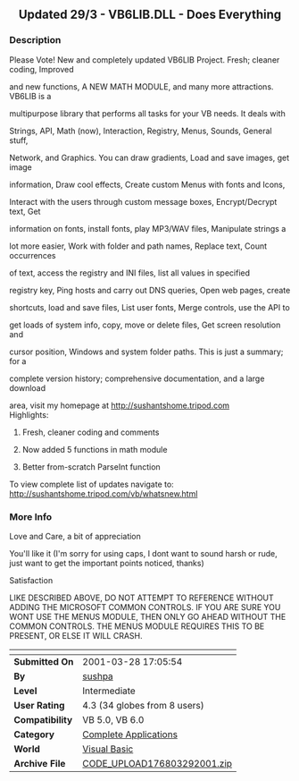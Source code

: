﻿<div align="center">

## Updated 29/3 \- VB6LIB\.DLL \- Does Everything


</div>

### Description

Please Vote! New and completely updated VB6LIB Project. Fresh; cleaner coding, Improved

and new functions, A NEW MATH MODULE, and many more attractions. VB6LIB is a

multipurpose library that performs all tasks for your VB needs. It deals with

Strings, API, Math (now), Interaction, Registry, Menus, Sounds, General stuff,

Network, and Graphics. You can draw gradients, Load and save images, get image

information, Draw cool effects, Create custom Menus with fonts and Icons,

Interact with the users through custom message boxes, Encrypt/Decrypt text, Get

information on fonts, install fonts, play MP3/WAV files, Manipulate strings a

lot more easier, Work with folder and path names, Replace text, Count occurrences

of text, access the registry and INI files, list all values in specified

registry key, Ping hosts and carry out DNS queries, Open web pages, create

shortcuts, load and save files, List user fonts, Merge controls, use the API to

get loads of system info, copy, move or delete files, Get screen resolution and

cursor position, Windows and system folder paths. This is just a summary; for a

complete version history; comprehensive documentation, and a large download

area, visit my homepage at http://sushantshome.tripod.com<br>Highlights:<br>

1. Fresh, cleaner coding and comments<BR>

2. Now added 5 functions in math module<BR>

3. Better from-scratch ParseInt function<br>

To view complete list of updates navigate to:<br> http://sushantshome.tripod.com/vb/whatsnew.html
 
### More Info
 
Love and Care, a bit of appreciation

You'll like it (I'm sorry for using caps, I dont want to sound harsh or rude, just want to get the important points noticed, thanks)

Satisfaction

LIKE DESCRIBED ABOVE, DO NOT ATTEMPT TO REFERENCE WITHOUT ADDING THE MICROSOFT COMMON CONTROLS. IF YOU ARE SURE YOU WONT USE THE MENUS MODULE, THEN ONLY GO AHEAD WITHOUT THE COMMON CONTROLS. THE MENUS MODULE REQUIRES THIS TO BE PRESENT, OR ELSE IT WILL CRASH.


<span>             |<span>
---                |---
**Submitted On**   |2001-03-28 17:05:54
**By**             |[sushpa](https://github.com/Planet-Source-Code/PSCIndex/blob/master/ByAuthor/sushpa.md)
**Level**          |Intermediate
**User Rating**    |4.3 (34 globes from 8 users)
**Compatibility**  |VB 5\.0, VB 6\.0
**Category**       |[Complete Applications](https://github.com/Planet-Source-Code/PSCIndex/blob/master/ByCategory/complete-applications__1-27.md)
**World**          |[Visual Basic](https://github.com/Planet-Source-Code/PSCIndex/blob/master/ByWorld/visual-basic.md)
**Archive File**   |[CODE\_UPLOAD176803292001\.zip](https://github.com/Planet-Source-Code/sushpa-updated-29-3-vb6lib-dll-does-everything__1-21839/archive/master.zip)








